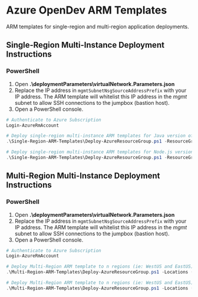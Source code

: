 # Azure OpenDev ARM Templates
ARM templates for single-region and multi-region application deployments.

## Single-Region Multi-Instance Deployment Instructions
### PowerShell
1. Open **.\deploymentParameters\virtualNetwork.Parameters.json**
2. Replace the IP address in `mgmtSubnetNsgSourceAddressPrefix` with your IP address.
  The ARM template will whitelist this IP address in the *mgmt* subnet to allow SSH connections to the jumpbox (bastion host).
3. Open a PowerShell console.
```PowerShell
# Authenticate to Azure Subscription
Login-AzureRmAccount

# Deploy single-region multi-instance ARM templates for Java version of app
.\Single-Region-ARM-Templates\Deploy-AzureResourceGroup.ps1 -ResourceGroupLocation westus -AppType Java

# Deploy single-region multi-instance ARM templates for Node.js version of app
.\Single-Region-ARM-Templates\Deploy-AzureResourceGroup.ps1 -ResourceGroupLocation westus -AppType Node

```

## Multi-Region Multi-Instance Deployment Instructions
### PowerShell
1. Open **.\deploymentParameters\virtualNetwork.Parameters.json**
2. Replace the IP address in `mgmtSubnetNsgSourceAddressPrefix` with your IP address.
  The ARM template will whitelist this IP address in the *mgmt* subnet to allow SSH connections to the jumpbox (bastion host).
3. Open a PowerShell console.
```PowerShell
# Authenticate to Azure Subscription
Login-AzureRmAccount

# Deploy Multi-Region ARM template to n regions (ie: WestUS and EastUS) for Java version of app.  Also deploys an HA resource group that contains the traffic manager profile, traffic manager endpoint configurations, document DB, blob storage, and CDN.
.\Multi-Region-ARM-Templates\Deploy-AzureResourceGroup.ps1 -Locations ("westus", "eastus") -AppType Java

# Deploy Multi-Region ARM template to n regions (ie: WestUS and EastUS) for Node.js version of app.  Also deploys an HA resource group that contains the traffic manager profile, traffic manager endpoint configurations, document DB, blob storage, and CDN.
.\Multi-Region-ARM-Templates\Deploy-AzureResourceGroup.ps1 -Locations ("westus", "eastus") -AppType Node

```
